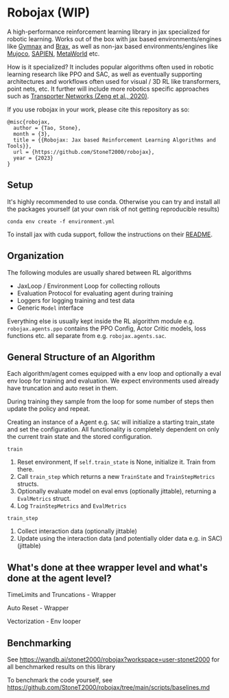 # Robojax (WIP)

A high-performance reinforcement learning library in jax specialized for robotic learning. Works out of the box with jax based environments/engines like [Gymnax](https://github.com/RobertTLange/gymnax) and [Brax](https://github.com/google/brax/tree/main/brax), as well as non-jax based environments/engines like [Mujoco](https://github.com/deepmind/mujoco), [SAPIEN](https://github.com/haosulab/SAPIEN), [MetaWorld](https://github.com/rlworkgroup/metaworld) etc. 

<!-- <img src="https://user-images.githubusercontent.com/35373228/160072285-fb65294b-f6a6-4028-b60a-ac774191ac85.jpg" width=200/> -->

How is it specialized? It includes popular algorithms often used in robotic learning research like PPO and SAC, as well as eventually supporting architectures and workflows often used for visual / 3D RL like transformers, point nets, etc. It further will include more robotics specific approaches such as [Transporter Networks (Zeng et al., 2020)](https://transporternets.github.io/).

If you use robojax in your work, please cite this repository as so:

```
@misc{robojax,
  author = {Tao, Stone},
  month = {3},
  title = {{Robojax: Jax based Reinforcement Learning Algorithms and Tools}},
  url = {https://github.com/StoneT2000/robojax},
  year = {2023}
}
```

## Setup

It's highly recommended to use conda. Otherwise you can try and install all the packages yourself (at your own risk of not getting reproducible results)

```
conda env create -f environment.yml
```

To install jax with cuda support, follow the instructions on their [README](https://github.com/google/jax).

## Organization

The following modules are usually shared between RL algorithms

- JaxLoop / Environment Loop for collecting rollouts
- Evaluation Protocol for evaluating agent during training
- Loggers for logging training and test data
- Generic `Model` interface

Everything else is usually kept inside the RL algorithm module e.g. `robojax.agents.ppo` contains the PPO Config, Actor Critic models, loss functions etc. all separate from e.g. `robojax.agents.sac`.

## General Structure of an Algorithm

Each algorithm/agent comes equipped with a env loop and optionally a eval env loop for training and evaluation. We expect environments used already have truncation and auto reset in them.

During training they sample from the loop for some number of steps then update the policy and repeat.

Creating an instance of a Agent e.g. `SAC` will initialize a starting train_state and set the configuration. All functionality is completely dependent on only the current train state and the stored configuration.

`train`
1. Reset environment, If `self.train_state` is None, initialize it. Train from there.
2. Call `train_step` which returns a new `TrainState` and `TrainStepMetrics` structs.
3. Optionally evaluate model on eval envs (optionally jittable), returning a `EvalMetrics` struct.
4. Log `TrainStepMetrics` and `EvalMetrics`

`train_step`
1. Collect interaction data (optionally jittable)
2. Update using the interaction data (and potentially older data e.g. in SAC) (jittable)



<!-- Async sampling? -->

## What's done at thee wrapper level and what's done at the agent level?

TimeLimits and Truncations - Wrapper

Auto Reset - Wrapper

Vectorization - Env looper

## Benchmarking
See https://wandb.ai/stonet2000/robojax?workspace=user-stonet2000 for all benchmarked results on this library

To benchmark the code yourself, see https://github.com/StoneT2000/robojax/tree/main/scripts/baselines.md
